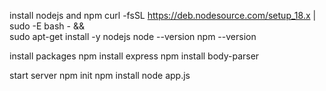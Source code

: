 install nodejs and npm 
    curl -fsSL https://deb.nodesource.com/setup_18.x | sudo -E bash - &&\
    sudo apt-get install -y nodejs
    node --version
    npm --version

install packages
    npm install express
    npm install body-parser

start server
    npm init
    npm install
    node app.js